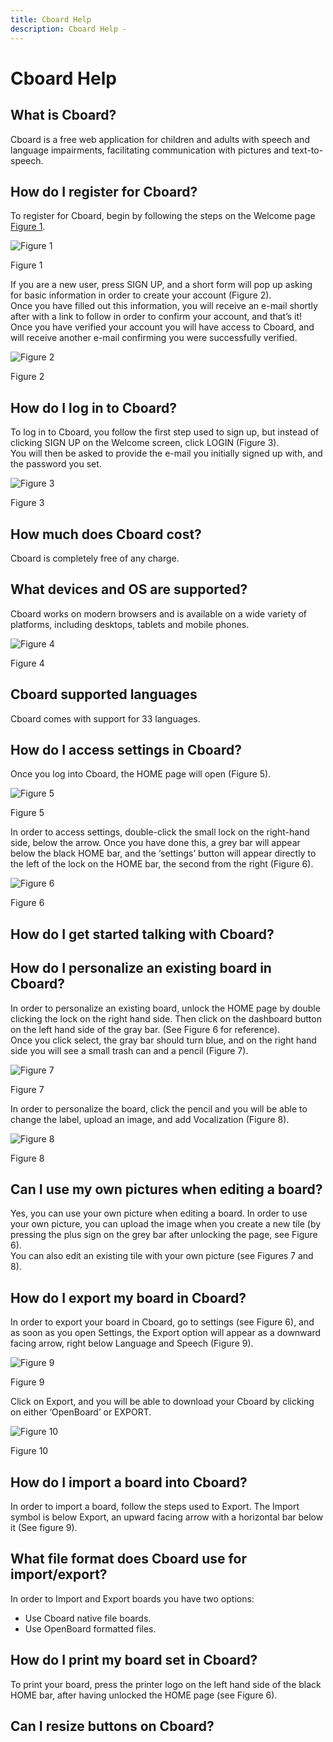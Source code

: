 ```yaml
---
title: Cboard Help 
description: Cboard Help -
---
```



Cboard Help
===========

What is Cboard?
---------------

Cboard is a free web application for children and adults with speech and
language impairments, facilitating communication with pictures and
text-to-speech.

How do I register for Cboard?
-----------------------------

To register for Cboard, begin by following the steps on the Welcome page
[Figure 1](#Figure1).

![Figure 1](/images/help/image11.png "Figure 1")

Figure 1

If you are a new user, press SIGN UP, and a short form will pop up
asking for basic information in order to create your account (Figure 2).
\
Once you have filled out this information, you will receive an e-mail
shortly after with a link to follow in order to confirm your account,
and that’s it! \
Once you have verified your account you will have access to Cboard, and
will receive another e-mail confirming you were successfully verified.

![Figure 2](/images/help/image2.png "Figure 2")

Figure 2

How do I log in to Cboard?
--------------------------

To log in to Cboard, you follow the first step used to sign up, but
instead of clicking SIGN UP on the Welcome screen, click LOGIN (Figure
3). \
You will then be asked to provide the e-mail you initially signed up
with, and the password you set.

![Figure 3](/images/help/image3.png "Figure 3")

Figure 3

How much does Cboard cost?
--------------------------

Cboard is completely free of any charge.

What devices and OS are supported?
----------------------------------

Cboard works on modern browsers and is available on a wide variety of
platforms, including desktops, tablets and mobile phones.

![Figure 4](/images/help/image4.png "Figure 4")

Figure 4

Cboard supported languages
--------------------------

Cboard comes with support for 33 languages.

How do I access settings in Cboard?
-----------------------------------

Once you log into Cboard, the HOME page will open (Figure 5).

![Figure 5](/images/help/image15.png "Figure 5")

Figure 5

In order to access settings, double-click the small lock on the
right-hand side, below the arrow. Once you have done this, a grey bar
will appear below the black HOME bar, and the ‘settings’ button will
appear directly to the left of the lock on the HOME bar, the second from
the right (Figure 6).

![Figure 6](/images/help/image16.png "Figure 6")

Figure 6

How do I get started talking with Cboard?
-----------------------------------------

How do I personalize an existing board in Cboard?
-------------------------------------------------

In order to personalize an existing board, unlock the HOME page by
double clicking the lock on the right hand side. Then click on the
dashboard button on the left hand side of the gray bar. (See Figure 6
for reference). \
Once you click select, the gray bar should turn blue, and on the right
hand side you will see a small trash can and a pencil (Figure 7).

![Figure 7](/images/help/image7.png "Figure 7")

Figure 7

In order to personalize the board, click the pencil and you will be able
to change the label, upload an image, and add Vocalization (Figure 8).

![Figure 8](/images/help/image18.png "Figure 8")

Figure 8

Can I use my own pictures when editing a board?
-----------------------------------------------

Yes, you can use your own picture when editing a board. In order to use
your own picture, you can upload the image when you create a new tile
(by pressing the plus sign on the grey bar after unlocking the page, see
Figure 6). \
You can also edit an existing tile with your own picture (see Figures 7
and 8).

How do I export my board in Cboard?
-----------------------------------

In order to export your board in Cboard, go to settings (see Figure 6),
and as soon as you open Settings, the Export option will appear as a
downward facing arrow, right below Language and Speech (Figure 9).

![Figure 9](/images/help/image19.png "Figure 9")

Figure 9

Click on Export, and you will be able to download your Cboard by
clicking on either ‘OpenBoard’ or EXPORT.

![Figure 10](/images/help/image10.png "Figure 10")

Figure 10

How do I import a board into Cboard?
------------------------------------

In order to import a board, follow the steps used to Export. The Import
symbol is below Export, an upward facing arrow with a horizontal bar
below it (See figure 9).

What file format does Cboard use for import/export?
---------------------------------------------------

In order to Import and Export boards you have two options:

-   Use Cboard native file boards.
-   Use OpenBoard formatted files.

How do I print my board set in Cboard?
--------------------------------------

To print your board, press the printer logo on the left hand side of the
black HOME bar, after having unlocked the HOME page (see Figure 6).

Can I resize buttons on Cboard?
-------------------------------
